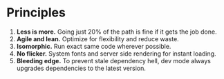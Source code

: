 # Principles

1. **Less is more.** Going just 20% of the path is fine if it gets the job done.
2. **Agile and lean.** Optimize for flexibility and reduce waste.
3. **Isomorphic.** Run exact same code wherever possible.
4. **No flicker.** System fonts and server side rendering for instant loading.
5. **Bleeding edge.** To prevent stale dependency hell, dev mode always upgrades dependencies to the latest version.
